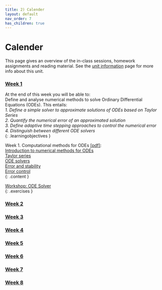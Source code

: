 ```yaml
---
title: 2) Calender
layout: default
nav_order: 7
has_children: true
---
```


# Calender

This page gives an overview of the in-class sessions, homework assignments and reading material. See the [unit information](index.html) page for more info about this unit.

### [Week 1](Weeks/Week1.html)

At the end of this week you will be able to: <br>
Define and analyse numerical methods to solve Ordinary Differential Equations (ODEs). This entails:<br>
<i>1. Define a simple solver to approximate solutions of ODEs based on Taylor Series</i> <br>
<i>2. Quantify the numerical error of an approximated solution</i><br>
<i>3. Define adaptive time stepping approaches to control the numerical error</i><br>
<i>4. Distinguish between different ODE solvers</i><br>
{: .learningobjectives }

Week 1. Computational methods for ODEs [[pdf]](https://surfdrive.surf.nl/files/index.php/s/Jm8e95QGRS97bDq/download?path=%2FWeek1&files=1_1_Computational_methods_for_ODEs.pdf):<br>
[Introduction to numerical methods for ODEs](https://teachbooks.tudelft.nl/computational-modelling/dynamics/ODEs/Introduction.html)<br>
[Taylor series](https://teachbooks.tudelft.nl/computational-modelling/dynamics/ODEs/Taylor-series.html)<br>
[ODE solvers](https://teachbooks.tudelft.nl/computational-modelling/dynamics/ODEs/Solvers.html)<br>
[Error and stability](https://teachbooks.tudelft.nl/computational-modelling/dynamics/ODEs/Error_stability.html )<br>
[Error control](https://teachbooks.tudelft.nl/computational-modelling/dynamics/ODEs/Error_control.html)<br>
{: .content }

[Workshop: ODE Solver](https://teachbooks.tudelft.nl/computational-modelling/dynamics/Exercises/w1_t1.html)<br> 
{: .exercises }

### [Week 2](Weeks/Week2.html)
### [Week 3](Weeks/Week3.html)
### [Week 4](Weeks/Week4.html)
### [Week 5](Weeks/Week5.html)
### [Week 6](Weeks/Week6.html)
### [Week 7](Weeks/Week7.html)
### [Week 8](Weeks/Week8.html)
